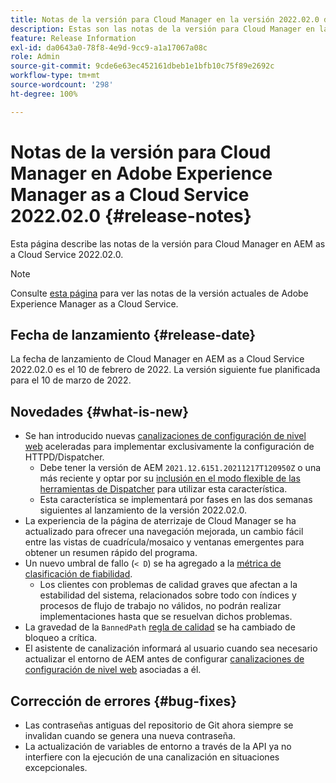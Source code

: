 ```yaml
---
title: Notas de la versión para Cloud Manager en la versión 2022.02.0 de AEM as a Cloud Service
description: Estas son las notas de la versión para Cloud Manager en la versión 2022.02.0 de AEM as a Cloud Service
feature: Release Information
exl-id: da0643a0-78f8-4e9d-9cc9-a1a17067a08c
role: Admin
source-git-commit: 9cde6e63ec452161dbeb1e1bfb10c75f89e2692c
workflow-type: tm+mt
source-wordcount: '298'
ht-degree: 100%

---
```


# Notas de la versión para Cloud Manager en Adobe Experience Manager as a Cloud Service 2022.02.0 {#release-notes}

Esta página describe las notas de la versión para Cloud Manager en AEM as a Cloud Service 2022.02.0.

>[!NOTE]
>
>Consulte [esta página](/help/release-notes/release-notes-cloud/release-notes-current.md) para ver las notas de la versión actuales de Adobe Experience Manager as a Cloud Service.

## Fecha de lanzamiento {#release-date}

La fecha de lanzamiento de Cloud Manager en AEM as a Cloud Service 2022.02.0 es el 10 de febrero de 2022. La versión siguiente fue planificada para el 10 de marzo de 2022.

## Novedades {#what-is-new}

* Se han introducido nuevas [canalizaciones de configuración de nivel web](/help/implementing/cloud-manager/configuring-pipelines/introduction-ci-cd-pipelines.md#web-tier-config-pipelines) aceleradas para implementar exclusivamente la configuración de HTTPD/Dispatcher.
   * Debe tener la versión de AEM `2021.12.6151.20211217T120950Z` o una más reciente y optar por su [inclusión en el modo flexible de las herramientas de Dispatcher](/help/implementing/dispatcher/disp-overview.md#validation-debug) para utilizar esta característica.
   * Esta característica se implementará por fases en las dos semanas siguientes al lanzamiento de la versión 2022.02.0.
* La experiencia de la página de aterrizaje de Cloud Manager se ha actualizado para ofrecer una navegación mejorada, un cambio fácil entre las vistas de cuadrícula/mosaico y ventanas emergentes para obtener un resumen rápido del programa.
* Un nuevo umbral de fallo (`< D`) se ha agregado a la [métrica de clasificación de fiabilidad](/help/implementing/cloud-manager/code-quality-testing.md#understanding-code-quality-rules).
   * Los clientes con problemas de calidad graves que afectan a la estabilidad del sistema, relacionados sobre todo con índices y procesos de flujo de trabajo no válidos, no podrán realizar implementaciones hasta que se resuelvan dichos problemas.
* La gravedad de la `BannedPath` [regla de calidad](/help/implementing/cloud-manager/code-quality-testing.md#understanding-code-quality-rules) se ha cambiado de bloqueo a crítica.
* El asistente de canalización informará al usuario cuando sea necesario actualizar el entorno de AEM antes de configurar [canalizaciones de configuración de nivel web](/help/implementing/cloud-manager/configuring-pipelines/introduction-ci-cd-pipelines.md#web-tier-config-pipelines) asociadas a él.

## Corrección de errores {#bug-fixes}

* Las contraseñas antiguas del repositorio de Git ahora siempre se invalidan cuando se genera una nueva contraseña.
* La actualización de variables de entorno a través de la API ya no interfiere con la ejecución de una canalización en situaciones excepcionales.
